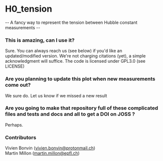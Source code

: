 # H0_tension
-- A fancy way to represent the tension between Hubble constant measurements --

### This is amazing, can I use it?
Sure. You can always reach us (see below) if you'd like an updated/modified version. We're not charging citations (yet), a simple acknowledgment will suffice. The code is licensed under GPL3.0 (see LICENSE)

### Are you planning to update this plot when new measurements come out?
We sure do. Let us know if we missed a new result 

### Are you going to make that repository full of these complicated files and tests and docs and all to get a DOI on JOSS ?
Perhaps.

### Contributors
Vivien Bonvin (vivien.bonvin@protonmail.ch)  
Martin Millon (martin.millon@epfl.ch)
